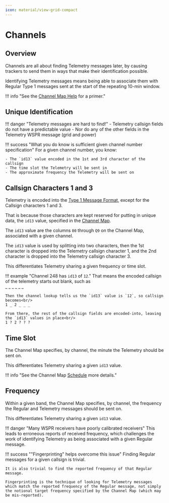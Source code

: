 ```yaml
---
icon: material/view-grid-compact
---
```


# Channels

## Overview

Channels are all about finding Telemetry messages later, by causing trackers to send them in ways that make their identification possible.

Identifying Telemetry messages means being able to associate them with Regular Type 1 messages sent at the start of the repeating 10-min window.

!!! info "See the [Channel Map Help](../../../channelmap/help/README.md) for a primer."


## Unique Identification

!!! danger "Telemetry messages are hard to find!"
    - Telemetry callsign fields do not have a predictable value
        - Nor do any of the other fields in the Telemetry WSPR message (grid and power)

!!! success "What you do know is sufficient given channel number specification"
    For a given channel number, you know:

    - The `id13` value encoded in the 1st and 3rd character of the callsign
    - The time slot the Telemetry will be sent in
    - The approximate frequency the Telemetry will be sent on


## Callsign Characters 1 and 3

Telemetry is encoded into the [Type 1 Message Format](../README.md#type-1-message-format), except for the Callsign characters 1 and 3.

That is because those characters are kept reserved for putting in unique data, the `id13` value, specified in the [Channel Map](../../../channelmap/README.md).

The `id13` value are the columns `00` through `Q9` on the Channel Map, associated with a given channel.

The `id13` value is used by splitting into two characters, then the 1st character is dropped into the Telemetry callsign character 1, and the 2nd character is dropped into the Telemetry callsign character 3.

This differentiates Telemetry sharing a given frequency or time slot.

!!! example "Channel 248 has `id13` of `12`."
    That means the encoded callsign of the telemetry starts out blank, such as<br/>
    \_ _ _ _ _ _

    Then the channel lookup tells us the `id13` value is `12`, so callsign becomes<br/>
    1 _ 2 _ _ _

    From there, the rest of the callsign fields are encoded-into, leaving the `id13` values in place<br/>
    1 ? 2 ? ? ?


## Time Slot

The Channel Map specifies, by channel, the minute the Telemetry should be sent on.

This differentiates Telemetry sharing a given `id13` value.

!!! info "See the Channel Map [Schedule](../../../channelmap/help/README.md#schedule) more details."


## Frequency

Within a given band, the Channel Map specifies, by channel, the frequency the Regular and Telemetry messages should be sent on.

This differentiates Telemetry sharing a given `id13` value.

!!! danger "Many WSPR receivers have poorly calibrated receivers"
    This leads to erroneous reports of received frequency, which challenges the work of identifying Telemetry as being associated with a given Regular message.

!!! success ""Fingerprinting" helps overcome this issue"
    Finding Regular messages for a given callsign is trivial.

    It is also trivial to find the reported frequency of that Regular message.

    Fingerprinting is the technique of looking for Telemetry messages which match the reported frequency of the Regular message, not simply the notional target frequency specified by the Channel Map (which may be mis-reported).